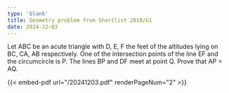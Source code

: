 ```yaml
---
type: 'blank'
title: Geometry problem from Shortlist 2010/G1
date: 2024-12-03
---
```


Let ABC be an acute triangle with D, E, F the feet of the altitudes lying on BC, CA, AB respectively. One of the intersection points of the line EF and the circumcircle is P. The lines BP and DF meet at point Q. Prove that AP = AQ.

{{< embed-pdf url="/20241203.pdf" renderPageNum="2" >}}

